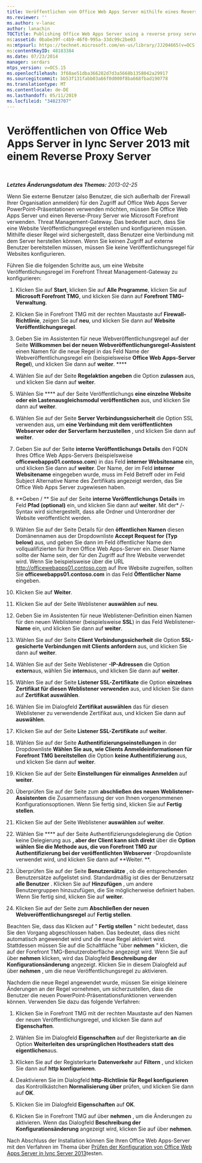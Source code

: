 ```yaml
---
title: Veröffentlichen von Office Web Apps Server mithilfe eines Reverseproxyservers
ms.reviewer: ''
ms.author: v-lanac
author: lanachin
TOCTitle: Publishing Office Web Apps Server using a reverse proxy server
ms:assetid: 0babe39f-c4b9-46f0-995a-33dc99c2be03
ms:mtpsurl: https://technet.microsoft.com/en-us/library/JJ204665(v=OCS.15)
ms:contentKeyID: 48183384
ms.date: 07/23/2014
manager: serdars
mtps_version: v=OCS.15
ms.openlocfilehash: 3f68ae51dba366282d7d3a5668b1358042a29917
ms.sourcegitcommit: bb53f131fabb03a66f0d000f8ba668fbad190778
ms.translationtype: MT
ms.contentlocale: de-DE
ms.lasthandoff: 05/11/2019
ms.locfileid: "34823707"
---
```

<div data-xmlns="http://www.w3.org/1999/xhtml">

<div class="topic" data-xmlns="http://www.w3.org/1999/xhtml" data-msxsl="urn:schemas-microsoft-com:xslt" data-cs="http://msdn.microsoft.com/en-us/">

<div data-asp="http://msdn2.microsoft.com/asp">

# <a name="publishing-office-web-apps-server-in-lync-server-2013-using-a-reverse-proxy-server"></a>Veröffentlichen von Office Web Apps Server in lync Server 2013 mit einem Reverse Proxy Server

</div>

<div id="mainSection">

<div id="mainBody">

<span> </span>

_**Letztes Änderungsdatum des Themas:** 2013-02-25_

Wenn Sie externe Benutzer (also Benutzer, die sich außerhalb der Firewall Ihrer Organisation anmelden) für den Zugriff auf Office Web Apps Server PowerPoint-Präsentationen verwenden möchten, müssen Sie Office Web Apps Server und einen Reverse-Proxy Server wie Microsoft Forefront verwenden. Threat Management-Gateway. Das bedeutet auch, dass Sie eine Website Veröffentlichungsregel erstellen und konfigurieren müssen. Mithilfe dieser Regel wird sichergestellt, dass Benutzer eine Verbindung mit dem Server herstellen können. Wenn Sie keinen Zugriff auf externe Benutzer bereitstellen müssen, müssen Sie keine Veröffentlichungsregel für Websites konfigurieren.

Führen Sie die folgenden Schritte aus, um eine Website Veröffentlichungsregel im Forefront Threat Management-Gateway zu konfigurieren:

1.  Klicken Sie auf **Start**, klicken Sie auf **Alle Programme**, klicken Sie auf **Microsoft Forefront TMG**, und klicken Sie dann auf **Forefront TMG-Verwaltung**.

2.  Klicken Sie in Forefront TMG mit der rechten Maustaste auf **Firewall-Richtlinie**, zeigen Sie auf **neu**, und klicken Sie dann auf **Website Veröffentlichungsregel**.

3.  Geben Sie im Assistenten für neue Webveröffentlichungsregel auf der Seite **Willkommen bei der neuen Webveröffentlichungsregel-Assistent** einen Namen für die neue Regel in das Feld Name der Webveröffentlichungsregel ein (beispielsweise **Office Web Apps-Server Regel**), und klicken Sie dann auf **weiter**. ****

4.  Wählen Sie auf der Seite **Regelaktion angeben** die Option **zulassen** aus, und klicken Sie dann auf **weiter**.

5.  Wählen Sie **** auf der Seite Veröffentlichungs **eine einzelne Website oder ein Lastenausgleichsmodul veröffentlichen** aus, und klicken Sie dann auf **weiter**.

6.  Wählen Sie auf der Seite **Server Verbindungssicherheit** die Option SSL verwenden aus, um **eine Verbindung mit dem veröffentlichten Webserver oder der Serverfarm herzustellen** , und klicken Sie dann auf **weiter**.

7.  Geben Sie auf der Seite **interne Veröffentlichungs Details** den FQDN Ihres Office Web Apps-Servers (beispielsweise **officewebapps01.contoso.com**) in das Feld **interner Websitename** ein, und klicken Sie dann auf **weiter**. Der Name, der im Feld **interner Websitename** eingegeben wurde, muss im Feld Betreff oder im Feld Subject Alternative Name des Zertifikats angezeigt werden, das Sie Office Web Apps Server zugewiesen haben.

8.  **Geben / ** Sie auf der Seite **interne Veröffentlichungs Details** im Feld **Pfad (optional)** ein, und klicken Sie dann auf **weiter**. Mit der\* /-Syntax wird sichergestellt, dass alle Ordner und Unterordner der Website veröffentlicht werden.

9.  Wählen Sie auf der Seite Details für den **öffentlichen Namen** diesen Domänennamen aus der Dropdownliste **Accept Request for** **(Typ below)** aus, und geben Sie dann im Feld öffentlicher Name den vollqualifizierten für Ihren Office Web Apps-Server ein. Dieser Name sollte der Name sein, der für den Zugriff auf Ihre Website verwendet wird. Wenn Sie beispielsweise über die URL http://officewebapps01.contoso.com auf Ihre Website zugreifen, sollten Sie **officewebapps01.contoso.com** in das Feld **Öffentlicher Name** eingeben.

10. Klicken Sie auf **Weiter**.

11. Klicken Sie auf der Seite Weblistener **auswählen** auf **neu**.

12. Geben Sie im Assistenten für neue Weblistener-Definition einen Namen für den neuen Weblistener (beispielsweise **SSL**) in das Feld Weblistener- **Name** ein, und klicken Sie dann auf **weiter**.

13. Wählen Sie auf der Seite **Client Verbindungssicherheit** die Option **SSL-gesicherte Verbindungen mit Clients anfordern** aus, und klicken Sie dann auf **weiter**.

14. Wählen Sie auf der Seite Weblistener **-IP-Adressen** die Option **extern**aus, wählen Sie **intern**aus, und klicken Sie dann auf **weiter**.

15. Wählen Sie auf der Seite **Listener SSL-Zertifikate** die Option **einzelnes Zertifikat für diesen Weblistener verwenden** aus, und klicken Sie dann auf **Zertifikat auswählen**.

16. Wählen Sie im Dialogfeld **Zertifikat auswählen** das für diesen Weblistener zu verwendende Zertifikat aus, und klicken Sie dann auf **auswählen**.

17. Klicken Sie auf der Seite **Listener SSL-Zertifikate** auf **weiter**.

18. Wählen Sie auf der Seite **Authentifizierungseinstellungen** in der Dropdownliste **Wählen Sie aus, wie Clients Anmeldeinformationen für Forefront TMG bereitstellen** die Option **keine Authentifizierung** aus, und klicken Sie dann auf **weiter**.

19. Klicken Sie auf der Seite **Einstellungen für einmaliges Anmelden** auf **weiter**.

20. Überprüfen Sie auf der Seite zum **abschließen des neuen Weblistener-Assistenten** die Zusammenfassung der von Ihnen vorgenommenen Konfigurationsoptionen. Wenn Sie fertig sind, klicken Sie auf **Fertig stellen**.

21. Klicken Sie auf der Seite Weblistener **auswählen** auf **weiter**.

22. Wählen Sie **** auf der Seite Authentifizierungsdelegierung die Option keine Delegierung aus **, aber der Client kann sich direkt** über die **Option wählen Sie die Methode aus, die von Forefront TMG zur Authentifizierung bei der veröffentlichten Webserver** -Dropdownliste verwendet wird, und klicken Sie dann auf **Weiter. **.

23. Überprüfen Sie auf der Seite **Benutzersätze** , ob die entsprechenden Benutzersätze aufgelistet sind. Standardmäßig ist dies der Benutzersatz **alle Benutzer** . Klicken Sie auf **Hinzufügen** , um andere Benutzergruppen hinzuzufügen, die Sie möglicherweise definiert haben. Wenn Sie fertig sind, klicken Sie auf **weiter**.

24. Klicken Sie auf der Seite zum **Abschließen der neuen Webveröffentlichungsregel** auf **Fertig stellen**.

Beachten Sie, dass das Klicken auf " **Fertig stellen** " nicht bedeutet, dass Sie den Vorgang abgeschlossen haben. Das bedeutet, dass dies nicht automatisch angewendet wird und die neue Regel aktiviert wird. Stattdessen müssen Sie auf die Schaltfläche "über **nehmen** " klicken, die auf der Forefront TMG-Benutzeroberfläche angezeigt wird. Wenn Sie auf über **nehmen** klicken, wird das Dialogfeld **Beschreibung der Konfigurationsänderung** angezeigt. Klicken Sie in diesem Dialogfeld auf über **nehmen** , um die neue Veröffentlichungsregel zu aktivieren.

Nachdem die neue Regel angewendet wurde, müssen Sie einige kleinere Änderungen an der Regel vornehmen, um sicherzustellen, dass die Benutzer die neuen PowerPoint-Präsentationsfunktionen verwenden können. Verwenden Sie dazu das folgende Verfahren:

1.  Klicken Sie in Forefront TMG mit der rechten Maustaste auf den Namen der neuen Veröffentlichungsregel, und klicken Sie dann auf **Eigenschaften**.

2.  Wählen Sie im Dialogfeld **Eigenschaften** auf der Registerkarte **an** die Option **Weiterleiten des ursprünglichen Hostheaders statt des eigentlichen**aus.

3.  Klicken Sie auf der Registerkarte **Datenverkehr** auf **Filtern** , und klicken Sie dann auf **http konfigurieren**.

4.  Deaktivieren Sie im Dialogfeld **http-Richtlinie für Regel konfigurieren** das Kontrollkästchen **Normalisierung über** prüfen, und klicken Sie dann auf **OK**.

5.  Klicken Sie im Dialogfeld **Eigenschaften** auf **OK**.

6.  Klicken Sie in Forefront TMG auf über **nehmen** , um die Änderungen zu aktivieren. Wenn das Dialogfeld **Beschreibung der Konfigurationsänderung** angezeigt wird, klicken Sie auf über **nehmen**.

Nach Abschluss der Installation können Sie Ihren Office Web Apps-Server mit den Verfahren im Thema über [Prüfen der Konfiguration von Office Web Apps Server in lync Server 2013](lync-server-2013-validating-the-configuration-of-office-web-apps-server.md)testen.

</div>

<span> </span>

</div>

</div>

</div>

